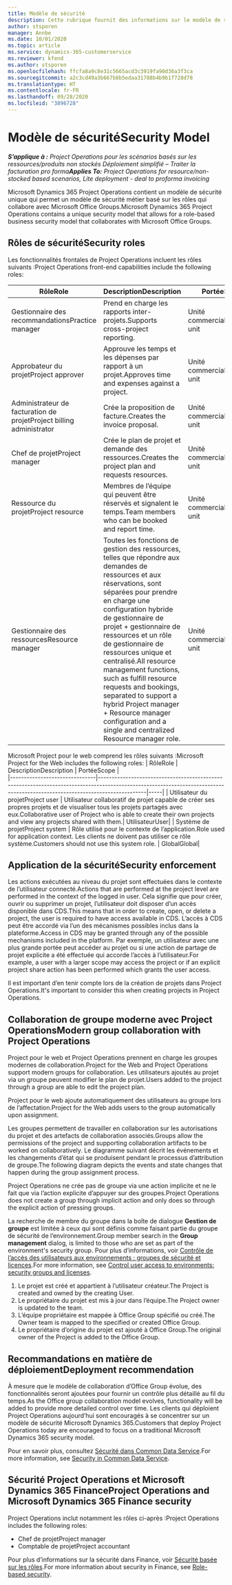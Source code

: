 ```yaml
---
title: Modèle de sécurité
description: Cette rubrique fournit des informations sur le modèle de sécurité dans Dynamics 365 Project Operations.
author: stsporen
manager: Annbe
ms.date: 10/01/2020
ms.topic: article
ms.service: dynamics-365-customerservice
ms.reviewer: kfend
ms.author: stsporen
ms.openlocfilehash: ffcfa8a9c8e31c5665acd3c3919fa90d36a3f3ca
ms.sourcegitcommit: a2c3cd49a3b667b8b5edaa31788b4b9b1f728d78
ms.translationtype: HT
ms.contentlocale: fr-FR
ms.lasthandoff: 09/28/2020
ms.locfileid: "3896728"
---
```

# <a name="security-model"></a><span data-ttu-id="ea69a-103">Modèle de sécurité</span><span class="sxs-lookup"><span data-stu-id="ea69a-103">Security Model</span></span>

<span data-ttu-id="ea69a-104">_**S’applique à :** Project Operations pour les scénarios basés sur les ressources/produits non stockés Déploiement simplifié – Traiter la facturation pro forma_</span><span class="sxs-lookup"><span data-stu-id="ea69a-104">_**Applies To:** Project Operations for resource/non-stocked based scenarios, Lite deployment - deal to proforma invoicing_</span></span>

<span data-ttu-id="ea69a-105">Microsoft Dynamics 365 Project Operations contient un modèle de sécurité unique qui permet un modèle de sécurité métier basé sur les rôles qui collabore avec Microsoft Office Groups.</span><span class="sxs-lookup"><span data-stu-id="ea69a-105">Microsoft Dynamics 365 Project Operations contains a unique security model that allows for a role-based business security model that collaborates with Microsoft Office Groups.</span></span> 


## <a name="security-roles"></a><span data-ttu-id="ea69a-106">Rôles de sécurité</span><span class="sxs-lookup"><span data-stu-id="ea69a-106">Security roles</span></span>
<span data-ttu-id="ea69a-107">Les fonctionnalités frontales de Project Operations incluent les rôles suivants :</span><span class="sxs-lookup"><span data-stu-id="ea69a-107">Project Operations front-end capabilities include the following roles:</span></span>

| <span data-ttu-id="ea69a-108">Rôle</span><span class="sxs-lookup"><span data-stu-id="ea69a-108">Role</span></span>                          | <span data-ttu-id="ea69a-109">Description</span><span class="sxs-lookup"><span data-stu-id="ea69a-109">Description</span></span>                                                                                                                                                                 | <span data-ttu-id="ea69a-110">Portée</span><span class="sxs-lookup"><span data-stu-id="ea69a-110">Scope</span></span> |
|-------------------------------|-----------------------------------------------------------------------------------------------------------------------------------------------------------------------------|------|
| <span data-ttu-id="ea69a-111">Gestionnaire des recommandations</span><span class="sxs-lookup"><span data-stu-id="ea69a-111">Practice manager</span></span>              | <span data-ttu-id="ea69a-112">Prend en charge les rapports inter-projets.</span><span class="sxs-lookup"><span data-stu-id="ea69a-112">Supports cross-project reporting.</span></span>                                                                                                            | <span data-ttu-id="ea69a-113">Unité commerciale</span><span class="sxs-lookup"><span data-stu-id="ea69a-113">Business unit</span></span>              |
| <span data-ttu-id="ea69a-114">Approbateur du projet</span><span class="sxs-lookup"><span data-stu-id="ea69a-114">Project approver</span></span>              | <span data-ttu-id="ea69a-115">Approuve les temps et les dépenses par rapport à un projet.</span><span class="sxs-lookup"><span data-stu-id="ea69a-115">Approves time and expenses against a project.</span></span>                                                                                                                              | <span data-ttu-id="ea69a-116">Unité commerciale</span><span class="sxs-lookup"><span data-stu-id="ea69a-116">Business unit</span></span> |
| <span data-ttu-id="ea69a-117">Administrateur de facturation de projet</span><span class="sxs-lookup"><span data-stu-id="ea69a-117">Project billing administrator</span></span> | <span data-ttu-id="ea69a-118">Crée la proposition de facture.</span><span class="sxs-lookup"><span data-stu-id="ea69a-118">Creates the invoice proposal.</span></span>                                                                                                                                                 | <span data-ttu-id="ea69a-119">Unité commerciale</span><span class="sxs-lookup"><span data-stu-id="ea69a-119">Business unit</span></span> |
| <span data-ttu-id="ea69a-120">Chef de projet</span><span class="sxs-lookup"><span data-stu-id="ea69a-120">Project manager</span></span>               | <span data-ttu-id="ea69a-121">Crée le plan de projet et demande des ressources.</span><span class="sxs-lookup"><span data-stu-id="ea69a-121">Creates the project plan and requests resources.</span></span>                                                                                                                              | <span data-ttu-id="ea69a-122">Unité commerciale</span><span class="sxs-lookup"><span data-stu-id="ea69a-122">Business unit</span></span> |
| <span data-ttu-id="ea69a-123">Ressource du projet</span><span class="sxs-lookup"><span data-stu-id="ea69a-123">Project resource</span></span>              | <span data-ttu-id="ea69a-124">Membres de l’équipe qui peuvent être réservés et signalent le temps.</span><span class="sxs-lookup"><span data-stu-id="ea69a-124">Team members who can be booked and report time.</span></span>                                                                                                          | <span data-ttu-id="ea69a-125">Unité commerciale</span><span class="sxs-lookup"><span data-stu-id="ea69a-125">Business unit</span></span>|
| <span data-ttu-id="ea69a-126">Gestionnaire des ressources</span><span class="sxs-lookup"><span data-stu-id="ea69a-126">Resource manager</span></span>              | <span data-ttu-id="ea69a-127">Toutes les fonctions de gestion des ressources, telles que répondre aux demandes de ressources et aux réservations, sont séparées pour prendre en charge une configuration hybride de gestionnaire de projet + gestionnaire de ressources et un rôle de gestionnaire de ressources unique et centralisé.</span><span class="sxs-lookup"><span data-stu-id="ea69a-127">All resource management functions, such as fulfill resource requests and bookings, separated to support a hybrid Project manager + Resource manager configuration and a single and centralized Resource manager role.</span></span> | <span data-ttu-id="ea69a-128">Unité commerciale</span><span class="sxs-lookup"><span data-stu-id="ea69a-128">Business unit</span></span> |


<span data-ttu-id="ea69a-129">Microsoft Project pour le web comprend les rôles suivants :</span><span class="sxs-lookup"><span data-stu-id="ea69a-129">Microsoft Project for the Web includes the following roles:</span></span>
| <span data-ttu-id="ea69a-130">Rôle</span><span class="sxs-lookup"><span data-stu-id="ea69a-130">Role</span></span>                          | <span data-ttu-id="ea69a-131">Description</span><span class="sxs-lookup"><span data-stu-id="ea69a-131">Description</span></span>                                                                                                          | <span data-ttu-id="ea69a-132">Portée</span><span class="sxs-lookup"><span data-stu-id="ea69a-132">Scope</span></span> |                                                       
|-------------------------------|-----------------------------------------------------------------------------------------------------------------------------------------------------------------------------|-----|
| <span data-ttu-id="ea69a-133">Utilisateur du projet</span><span class="sxs-lookup"><span data-stu-id="ea69a-133">Project user</span></span> | <span data-ttu-id="ea69a-134">Utilisateur collaboratif de projet capable de créer ses propres projets et de visualiser tous les projets partagés avec eux.</span><span class="sxs-lookup"><span data-stu-id="ea69a-134">Collaborative user of Project who is able to create their own projects and view any projects shared with them.</span></span>| <span data-ttu-id="ea69a-135">Utilisateur</span><span class="sxs-lookup"><span data-stu-id="ea69a-135">User</span></span>|
| <span data-ttu-id="ea69a-136">Système de projet</span><span class="sxs-lookup"><span data-stu-id="ea69a-136">Project system</span></span> | <span data-ttu-id="ea69a-137">Rôle utilisé pour le contexte de l’application.</span><span class="sxs-lookup"><span data-stu-id="ea69a-137">Role used for application context.</span></span> <span data-ttu-id="ea69a-138">Les clients ne doivent pas utiliser ce rôle système.</span><span class="sxs-lookup"><span data-stu-id="ea69a-138">Customers should not use this system role.</span></span> | <span data-ttu-id="ea69a-139">Global</span><span class="sxs-lookup"><span data-stu-id="ea69a-139">Global</span></span>|

## <a name="security-enforcement"></a><span data-ttu-id="ea69a-140">Application de la sécurité</span><span class="sxs-lookup"><span data-stu-id="ea69a-140">Security enforcement</span></span>
<span data-ttu-id="ea69a-141">Les actions exécutées au niveau du projet sont effectuées dans le contexte de l’utilisateur connecté.</span><span class="sxs-lookup"><span data-stu-id="ea69a-141">Actions that are performed at the project level are performed in the context of the logged in user.</span></span> <span data-ttu-id="ea69a-142">Cela signifie que pour créer, ouvrir ou supprimer un projet, l’utilisateur doit disposer d’un accès disponible dans CDS.</span><span class="sxs-lookup"><span data-stu-id="ea69a-142">This means that in order to create, open, or delete a project, the user is required to have access available in CDS.</span></span> <span data-ttu-id="ea69a-143">L’accès à CDS peut être accordé via l’un des mécanismes possibles inclus dans la plateforme.</span><span class="sxs-lookup"><span data-stu-id="ea69a-143">Access in CDS may be granted through any of the possible mechanisms included in the platform.</span></span> <span data-ttu-id="ea69a-144">Par exemple, un utilisateur avec une plus grande portée peut accéder au projet ou si une action de partage de projet explicite a été effectuée qui accorde l’accès à l’utilisateur.</span><span class="sxs-lookup"><span data-stu-id="ea69a-144">For example, a user with a larger scope may access the project or if an explicit project share action has been performed which grants the user access.</span></span>

<span data-ttu-id="ea69a-145">Il est important d’en tenir compte lors de la création de projets dans Project Operations.</span><span class="sxs-lookup"><span data-stu-id="ea69a-145">It's important to consider this when creating projects in Project Operations.</span></span>

## <a name="modern-group-collaboration-with-project-operations"></a><span data-ttu-id="ea69a-146">Collaboration de groupe moderne avec Project Operations</span><span class="sxs-lookup"><span data-stu-id="ea69a-146">Modern group collaboration with Project Operations</span></span>
<span data-ttu-id="ea69a-147">Project pour le web et Project Operations prennent en charge les groupes modernes de collaboration.</span><span class="sxs-lookup"><span data-stu-id="ea69a-147">Project for the Web and Project Operations support modern groups for collaboration.</span></span> <span data-ttu-id="ea69a-148">Les utilisateurs ajoutés au projet via un groupe peuvent modifier le plan de projet.</span><span class="sxs-lookup"><span data-stu-id="ea69a-148">Users added to the project through a group are able to edit the project plan.</span></span>

<span data-ttu-id="ea69a-149">Project pour le web ajoute automatiquement des utilisateurs au groupe lors de l’affectation.</span><span class="sxs-lookup"><span data-stu-id="ea69a-149">Project for the Web adds users to the group automatically upon assignment.</span></span>

<span data-ttu-id="ea69a-150">Les groupes permettent de travailler en collaboration sur les autorisations du projet et des artefacts de collaboration associés.</span><span class="sxs-lookup"><span data-stu-id="ea69a-150">Groups allow the permissions of the project and supporting collaboration artifacts to be worked on collaboratively.</span></span> <span data-ttu-id="ea69a-151">Le diagramme suivant décrit les événements et les changements d’état qui se produisent pendant le processus d’attribution de groupe.</span><span class="sxs-lookup"><span data-stu-id="ea69a-151">The following diagram depicts the events and state changes that happen during the group assignment process.</span></span>

<span data-ttu-id="ea69a-152">Project Operations ne crée pas de groupe via une action implicite et ne le fait que via l’action explicite d’appuyer sur des groupes.</span><span class="sxs-lookup"><span data-stu-id="ea69a-152">Project Operations does not create a group through implicit action and only does so through the explicit action of pressing groups.</span></span>

<span data-ttu-id="ea69a-153">La recherche de membre du groupe dans la boîte de dialogue **Gestion de groupe** est limitée à ceux qui sont définis comme faisant partie du groupe de sécurité de l’environnement.</span><span class="sxs-lookup"><span data-stu-id="ea69a-153">Group member search in the **Group management** dialog, is limited to those who are set as part of the environment's security group.</span></span> <span data-ttu-id="ea69a-154">Pour plus d’informations, voir [Contrôle de l’accès des utilisateurs aux environnements : groupes de sécurité et licences](https://docs.microsoft.com/power-platform/admin/control-user-access).</span><span class="sxs-lookup"><span data-stu-id="ea69a-154">For more information, see [Control user access to environments: security groups and licenses](https://docs.microsoft.com/power-platform/admin/control-user-access).</span></span>

1. <span data-ttu-id="ea69a-155">Le projet est créé et appartient à l’utilisateur créateur.</span><span class="sxs-lookup"><span data-stu-id="ea69a-155">The Project is created and owned by the creating User.</span></span>
2. <span data-ttu-id="ea69a-156">Le propriétaire du projet est mis à jour dans l’équipe.</span><span class="sxs-lookup"><span data-stu-id="ea69a-156">The Project owner is updated to the team.</span></span>
3. <span data-ttu-id="ea69a-157">L’équipe propriétaire est mappée à Office Group spécifié ou créé.</span><span class="sxs-lookup"><span data-stu-id="ea69a-157">The Owner team is mapped to the specified or created Office Group.</span></span>
4. <span data-ttu-id="ea69a-158">Le propriétaire d’origine du projet est ajouté à Office Group.</span><span class="sxs-lookup"><span data-stu-id="ea69a-158">The original owner of the Project is added to the Office Group.</span></span>

## <a name="deployment-recommendation"></a><span data-ttu-id="ea69a-159">Recommandations en matière de déploiement</span><span class="sxs-lookup"><span data-stu-id="ea69a-159">Deployment recommendation</span></span>
<span data-ttu-id="ea69a-160">À mesure que le modèle de collaboration d’Office Group évolue, des fonctionnalités seront ajoutées pour fournir un contrôle plus détaillé au fil du temps.</span><span class="sxs-lookup"><span data-stu-id="ea69a-160">As the Office group collaboration model evolves, functionality will be added to provide more detailed control over time.</span></span> <span data-ttu-id="ea69a-161">Les clients qui déploient Project Operations aujourd’hui sont encouragés à se concentrer sur un modèle de sécurité Microsoft Dynamics 365.</span><span class="sxs-lookup"><span data-stu-id="ea69a-161">Customers that deploy Project Operations today are encouraged to focus on a traditional Microsoft Dynamics 365 security model.</span></span>

<span data-ttu-id="ea69a-162">Pour en savoir plus, consultez [Sécurité dans Common Data Service](https://docs.microsoft.com/power-platform/admin/wp-security).</span><span class="sxs-lookup"><span data-stu-id="ea69a-162">For more information, see [Security in Common Data Service](https://docs.microsoft.com/power-platform/admin/wp-security).</span></span>

## <a name="project-operations-and-microsoft-dynamics-365-finance-security"></a><span data-ttu-id="ea69a-163">Sécurité Project Operations et Microsoft Dynamics 365 Finance</span><span class="sxs-lookup"><span data-stu-id="ea69a-163">Project Operations and Microsoft Dynamics 365 Finance security</span></span>
<span data-ttu-id="ea69a-164">Project Operations inclut notamment les rôles ci-après :</span><span class="sxs-lookup"><span data-stu-id="ea69a-164">Project Operations includes the following roles:</span></span>

- <span data-ttu-id="ea69a-165">Chef de projet</span><span class="sxs-lookup"><span data-stu-id="ea69a-165">Project manager</span></span>
- <span data-ttu-id="ea69a-166">Comptable de projet</span><span class="sxs-lookup"><span data-stu-id="ea69a-166">Project accountant</span></span>

<span data-ttu-id="ea69a-167">Pour plus d’informations sur la sécurité dans Finance, voir [Sécurité basée sur les rôles](https://docs.microsoft.com/dynamics365/fin-ops-core/dev-itpro/sysadmin/role-based-security).</span><span class="sxs-lookup"><span data-stu-id="ea69a-167">For more information about security in Finance, see [Role-based security](https://docs.microsoft.com/dynamics365/fin-ops-core/dev-itpro/sysadmin/role-based-security).</span></span>


